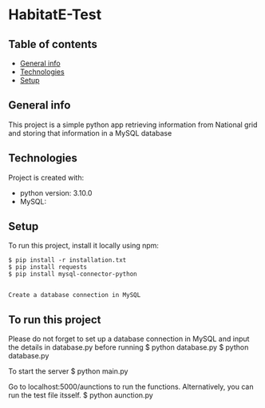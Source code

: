 # HabitatE-Test

## Table of contents

- [General info](#general-info)
- [Technologies](#technologies)
- [Setup](#setup)

## General info

This project is a simple python app retrieving information from National grid and storing that information in a MySQL database

## Technologies

Project is created with:

- python version: 3.10.0
- MySQL:

## Setup

To run this project, install it locally using npm:

```
$ pip install -r installation.txt
$ pip install requests
$ pip install mysql-connector-python


Create a database connection in MySQL

```

## To run this project

Please do not forget to set up a database connection in MySQL and input the details in database.py before running $ python database.py
$ python database.py

To start the server
$ python main.py

Go to localhost:5000/aunctions to run the functions. Alternatively, you can run the test file itsself.
$ python aunction.py
